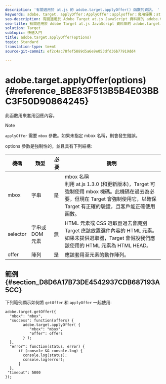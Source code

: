 ```yaml
---
description: '有關適用於 at.js 的 adobe.target.applyOffer() 函數的資訊。 '
keywords: adobe. target. applyOffer；ApplyOffer；applyoffer；套用優惠；at. js；函數；函數
seo-description: 有關適用於 Adobe Target at.js JavaScript 資料庫的 adobe.target.applyOffer(options) 函數的資訊。
seo-title: 有關適用於 Adobe Target at.js JavaScript 資料庫的 adobe.target.applyOffer() 函數的資訊。
solution: Target
subtopic: 快速入門
title: adobe.target.applyOffer(options)
topic: Standard
translation-type: tm+mt
source-git-commit: ef2c4ac78fef5889d5a6e9e053dfd36b77919dd4

---
```



# adobe.target.applyOffer(options) {#reference_BBE83F513B5B4E03BBC3F50D90864245}

此函數用來套用回應內容。

>[!NOTE]
>
>`applyOffer` 需要 `mbox` 參數。如果未指定 mbox 名稱，則會發生錯誤。

options 參數是強制性的，並且具有下列結構:

| 機碼 | 類型 | 必要 | 說明 |
|--- |--- |--- |--- |
| mbox | 字串 | 是 | mbox 名稱<br>利用 at.js 1.3.0 (和更新版本)，Target 可強制使用 mbox 機碼。此機碼在過去為必要，但現在 Target 會強制使用它，以確保 Target 有正確的驗證，且客戶能正確使用函數。 |
| selector | 字串或 DOM 元素 | 無 | HTML 元素或 CSS 選取器過去會識別 Target 應該放置選件內容的 HTML 元素。如果未提供選取器，Target 會假設我們應該使用的 HTML 元素為 HTML HEAD。 |
| offer | 陣列 | 是 | 應該套用至元素的動作陣列。 |

## 範例 {#section_D8D6A17B73DE4542937CDB687193A5CC}

下列範例顯示如何將 `getOffer` 和 `applyOffer` 一起使用:

```
adobe.target.getOffer({   
  "mbox": "mbox",   
  "success": function(offers) {           
        adobe.target.applyOffer( {  
           "mbox": "mbox", 
           "offer": offers  
        } ); 
  },   
  "error": function(status, error) {           
      if (console && console.log) { 
        console.log(status); 
        console.log(error); 
      } 
  }, 
 "timeout": 5000 
}); 
```
